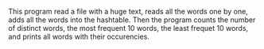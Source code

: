 This program read a file with a huge text, reads all the words one by one, adds all the words into the hashtable. Then the program counts the number of distinct words, the most frequent 10 words, the least frequet 10 words, and prints all words with their occurencies.
